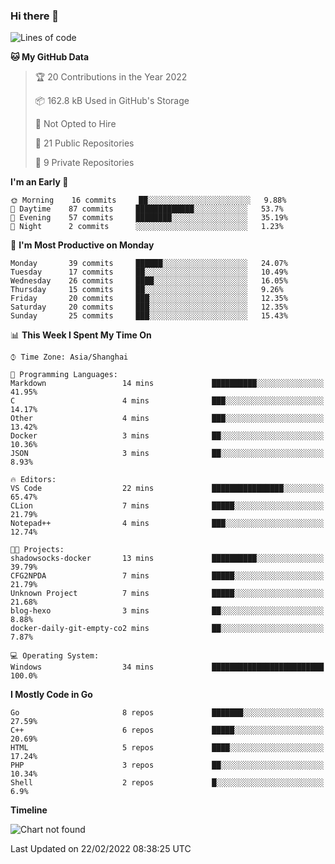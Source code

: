 ### Hi there 👋

<!--
**pinelliar/pinelliar** is a ✨ _special_ ✨ repository because its `README.md` (this file) appears on your GitHub profile.

Here are some ideas to get you started:

- 🔭 I’m currently working on ...
- 🌱 I’m currently learning ...
- 👯 I’m looking to collaborate on ...
- 🤔 I’m looking for help with ...
- 💬 Ask me about ...
- 📫 How to reach me: ...
- 😄 Pronouns: ...
- ⚡ Fun fact: ...
-->

<!--START_SECTION:waka-->
![Lines of code](https://img.shields.io/badge/From%20Hello%20World%20I%27ve%20Written-41%20Thousand%20lines%20of%20code-blue)

**🐱 My GitHub Data** 

> 🏆 20 Contributions in the Year 2022
 > 
> 📦 162.8 kB Used in GitHub's Storage 
 > 
> 🚫 Not Opted to Hire
 > 
> 📜 21 Public Repositories 
 > 
> 🔑 9 Private Repositories  
 > 
**I'm an Early 🐤** 

```text
🌞 Morning    16 commits     ██░░░░░░░░░░░░░░░░░░░░░░░   9.88% 
🌆 Daytime    87 commits     █████████████░░░░░░░░░░░░   53.7% 
🌃 Evening    57 commits     ████████░░░░░░░░░░░░░░░░░   35.19% 
🌙 Night      2 commits      ░░░░░░░░░░░░░░░░░░░░░░░░░   1.23%

```
📅 **I'm Most Productive on Monday** 

```text
Monday       39 commits     ██████░░░░░░░░░░░░░░░░░░░   24.07% 
Tuesday      17 commits     ██░░░░░░░░░░░░░░░░░░░░░░░   10.49% 
Wednesday    26 commits     ████░░░░░░░░░░░░░░░░░░░░░   16.05% 
Thursday     15 commits     ██░░░░░░░░░░░░░░░░░░░░░░░   9.26% 
Friday       20 commits     ███░░░░░░░░░░░░░░░░░░░░░░   12.35% 
Saturday     20 commits     ███░░░░░░░░░░░░░░░░░░░░░░   12.35% 
Sunday       25 commits     ███░░░░░░░░░░░░░░░░░░░░░░   15.43%

```


📊 **This Week I Spent My Time On** 

```text
⌚︎ Time Zone: Asia/Shanghai

💬 Programming Languages: 
Markdown                 14 mins             ██████████░░░░░░░░░░░░░░░   41.95% 
C                        4 mins              ███░░░░░░░░░░░░░░░░░░░░░░   14.17% 
Other                    4 mins              ███░░░░░░░░░░░░░░░░░░░░░░   13.42% 
Docker                   3 mins              ██░░░░░░░░░░░░░░░░░░░░░░░   10.36% 
JSON                     3 mins              ██░░░░░░░░░░░░░░░░░░░░░░░   8.93%

🔥 Editors: 
VS Code                  22 mins             ████████████████░░░░░░░░░   65.47% 
CLion                    7 mins              █████░░░░░░░░░░░░░░░░░░░░   21.79% 
Notepad++                4 mins              ███░░░░░░░░░░░░░░░░░░░░░░   12.74%

🐱‍💻 Projects: 
shadowsocks-docker       13 mins             ██████████░░░░░░░░░░░░░░░   39.79% 
CFG2NPDA                 7 mins              █████░░░░░░░░░░░░░░░░░░░░   21.79% 
Unknown Project          7 mins              █████░░░░░░░░░░░░░░░░░░░░   21.68% 
blog-hexo                3 mins              ██░░░░░░░░░░░░░░░░░░░░░░░   8.88% 
docker-daily-git-empty-co2 mins              ██░░░░░░░░░░░░░░░░░░░░░░░   7.87%

💻 Operating System: 
Windows                  34 mins             █████████████████████████   100.0%

```

**I Mostly Code in Go** 

```text
Go                       8 repos             ███████░░░░░░░░░░░░░░░░░░   27.59% 
C++                      6 repos             █████░░░░░░░░░░░░░░░░░░░░   20.69% 
HTML                     5 repos             ████░░░░░░░░░░░░░░░░░░░░░   17.24% 
PHP                      3 repos             ██░░░░░░░░░░░░░░░░░░░░░░░   10.34% 
Shell                    2 repos             █░░░░░░░░░░░░░░░░░░░░░░░░   6.9%

```


**Timeline**

![Chart not found](https://raw.githubusercontent.com/sunasnow/sunasnow/main/charts/bar_graph.png) 


 Last Updated on 22/02/2022 08:38:25 UTC
<!--END_SECTION:waka-->
